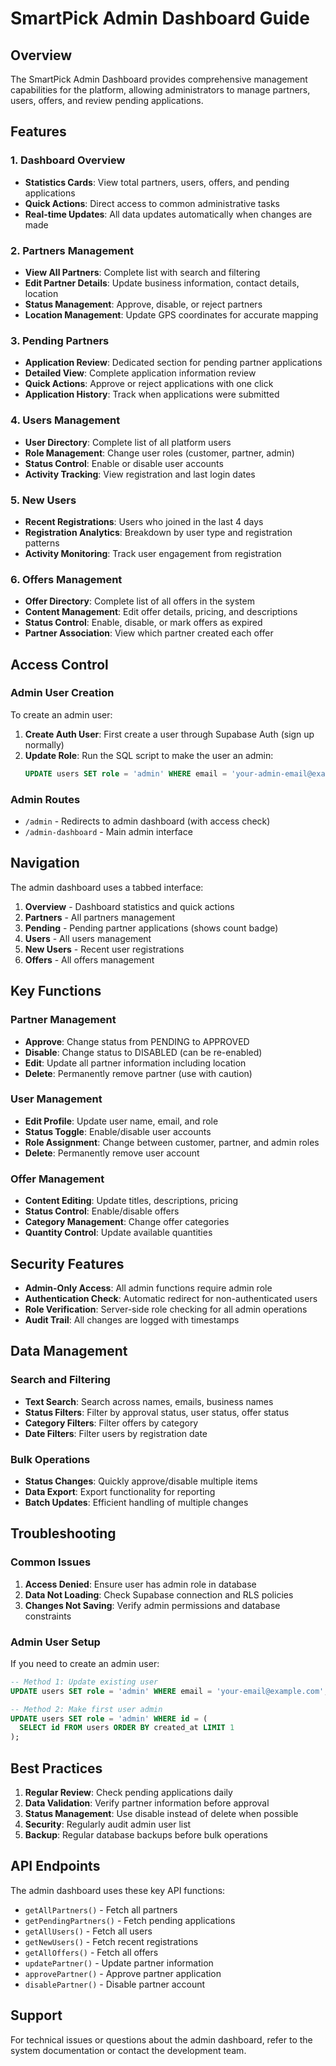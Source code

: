 # SmartPick Admin Dashboard Guide

## Overview

The SmartPick Admin Dashboard provides comprehensive management capabilities for the platform, allowing administrators to manage partners, users, offers, and review pending applications.

## Features

### 1. Dashboard Overview
- **Statistics Cards**: View total partners, users, offers, and pending applications
- **Quick Actions**: Direct access to common administrative tasks
- **Real-time Updates**: All data updates automatically when changes are made

### 2. Partners Management
- **View All Partners**: Complete list with search and filtering
- **Edit Partner Details**: Update business information, contact details, location
- **Status Management**: Approve, disable, or reject partners
- **Location Management**: Update GPS coordinates for accurate mapping

### 3. Pending Partners
- **Application Review**: Dedicated section for pending partner applications
- **Detailed View**: Complete application information review
- **Quick Actions**: Approve or reject applications with one click
- **Application History**: Track when applications were submitted

### 4. Users Management
- **User Directory**: Complete list of all platform users
- **Role Management**: Change user roles (customer, partner, admin)
- **Status Control**: Enable or disable user accounts
- **Activity Tracking**: View registration and last login dates

### 5. New Users
- **Recent Registrations**: Users who joined in the last 4 days
- **Registration Analytics**: Breakdown by user type and registration patterns
- **Activity Monitoring**: Track user engagement from registration

### 6. Offers Management
- **Offer Directory**: Complete list of all offers in the system
- **Content Management**: Edit offer details, pricing, and descriptions
- **Status Control**: Enable, disable, or mark offers as expired
- **Partner Association**: View which partner created each offer

## Access Control

### Admin User Creation

To create an admin user:

1. **Create Auth User**: First create a user through Supabase Auth (sign up normally)
2. **Update Role**: Run the SQL script to make the user an admin:
   ```sql
   UPDATE users SET role = 'admin' WHERE email = 'your-admin-email@example.com';
   ```

### Admin Routes

- `/admin` - Redirects to admin dashboard (with access check)
- `/admin-dashboard` - Main admin interface

## Navigation

The admin dashboard uses a tabbed interface:

1. **Overview** - Dashboard statistics and quick actions
2. **Partners** - All partners management
3. **Pending** - Pending partner applications (shows count badge)
4. **Users** - All users management
5. **New Users** - Recent user registrations
6. **Offers** - All offers management

## Key Functions

### Partner Management
- **Approve**: Change status from PENDING to APPROVED
- **Disable**: Change status to DISABLED (can be re-enabled)
- **Edit**: Update all partner information including location
- **Delete**: Permanently remove partner (use with caution)

### User Management
- **Edit Profile**: Update user name, email, and role
- **Status Toggle**: Enable/disable user accounts
- **Role Assignment**: Change between customer, partner, and admin roles
- **Delete**: Permanently remove user account

### Offer Management
- **Content Editing**: Update titles, descriptions, pricing
- **Status Control**: Enable/disable offers
- **Category Management**: Change offer categories
- **Quantity Control**: Update available quantities

## Security Features

- **Admin-Only Access**: All admin functions require admin role
- **Authentication Check**: Automatic redirect for non-authenticated users
- **Role Verification**: Server-side role checking for all admin operations
- **Audit Trail**: All changes are logged with timestamps

## Data Management

### Search and Filtering
- **Text Search**: Search across names, emails, business names
- **Status Filters**: Filter by approval status, user status, offer status
- **Category Filters**: Filter offers by category
- **Date Filters**: Filter users by registration date

### Bulk Operations
- **Status Changes**: Quickly approve/disable multiple items
- **Data Export**: Export functionality for reporting
- **Batch Updates**: Efficient handling of multiple changes

## Troubleshooting

### Common Issues

1. **Access Denied**: Ensure user has admin role in database
2. **Data Not Loading**: Check Supabase connection and RLS policies
3. **Changes Not Saving**: Verify admin permissions and database constraints

### Admin User Setup

If you need to create an admin user:

```sql
-- Method 1: Update existing user
UPDATE users SET role = 'admin' WHERE email = 'your-email@example.com';

-- Method 2: Make first user admin
UPDATE users SET role = 'admin' WHERE id = (
  SELECT id FROM users ORDER BY created_at LIMIT 1
);
```

## Best Practices

1. **Regular Review**: Check pending applications daily
2. **Data Validation**: Verify partner information before approval
3. **Status Management**: Use disable instead of delete when possible
4. **Security**: Regularly audit admin user list
5. **Backup**: Regular database backups before bulk operations

## API Endpoints

The admin dashboard uses these key API functions:

- `getAllPartners()` - Fetch all partners
- `getPendingPartners()` - Fetch pending applications
- `getAllUsers()` - Fetch all users
- `getNewUsers()` - Fetch recent registrations
- `getAllOffers()` - Fetch all offers
- `updatePartner()` - Update partner information
- `approvePartner()` - Approve partner application
- `disablePartner()` - Disable partner account

## Support

For technical issues or questions about the admin dashboard, refer to the system documentation or contact the development team.